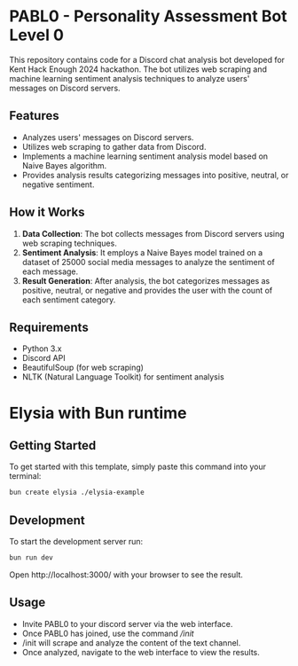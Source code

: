 # PABL0 - Personality Assessment Bot Level 0

This repository contains code for a Discord chat analysis bot developed for Kent Hack Enough 2024 hackathon. The bot utilizes web scraping and machine learning sentiment analysis techniques to analyze users' messages on Discord servers.

## Features

- Analyzes users' messages on Discord servers.
- Utilizes web scraping to gather data from Discord.
- Implements a machine learning sentiment analysis model based on Naive Bayes algorithm.
- Provides analysis results categorizing messages into positive, neutral, or negative sentiment.

## How it Works

1. **Data Collection**: The bot collects messages from Discord servers using web scraping techniques.
2. **Sentiment Analysis**: It employs a Naive Bayes model trained on a dataset of 25000 social media messages to analyze the sentiment of each message.
3. **Result Generation**: After analysis, the bot categorizes messages as positive, neutral, or negative and provides the user with the count of each sentiment category.

## Requirements

- Python 3.x
- Discord API
- BeautifulSoup (for web scraping)
- NLTK (Natural Language Toolkit) for sentiment analysis

# Elysia with Bun runtime

## Getting Started
To get started with this template, simply paste this command into your terminal:
```bash
bun create elysia ./elysia-example
```

## Development
To start the development server run:
```bash
bun run dev
```

Open http://localhost:3000/ with your browser to see the result.

## Usage

- Invite PABL0 to your discord server via the web interface.
- Once PABL0 has joined, use the command */init*
- /init will scrape and analyze the content of the text channel.
- Once analyzed, navigate to the web interface to view the results.
